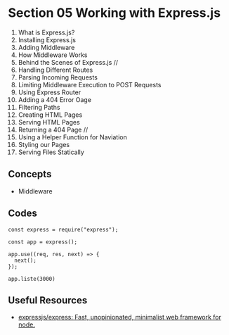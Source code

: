 # Section 05 Working with Express.js

1. What is Express.js?
2. Installing Express.js
3. Adding Middleware
4. How Middleware Works
5. Behind the Scenes of Express.js //
6. Handling Different Routes
7. Parsing Incoming Requests
8. Limiting Middleware Execution to POST Requests
9. Using Express Router
10. Adding a 404 Error Oage
11. Filtering Paths
12. Creating HTML Pages
13. Serving HTML Pages
14. Returning a 404 Page //
15. Using a Helper Function for Naviation
16. Styling our Pages
17. Serving Files Statically

## Concepts

- Middleware

## Codes

```
const express = require("express");

const app = express();

app.use((req, res, next) => {
  next();
});

app.liste(3000)
```

## Useful Resources

- [expressjs/express: Fast, unopinionated, minimalist web framework for node.](https://github.com/expressjs/express)
